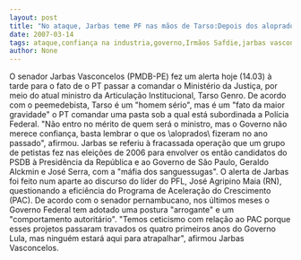 ```yaml
---
layout: post
title: "No ataque, Jarbas teme PF nas mãos de Tarso:Depois dos aloprados, o governo não merece confiança"
date: 2007-03-14
tags: ataque,confiança na industria,governo,Irmãos Safdie,jarbas vasconcelos,Naomi Campbell
author: None
---
```

O senador Jarbas Vasconcelos (PMDB-PE) fez um alerta hoje (14.03) à tarde para o fato de o PT passar a comandar o Ministério da Justiça, por meio do atual ministro da Articulação Institucional, Tarso Genro. 
De acordo com o peemedebista, Tarso é um \"homem sério\", mas é um \"fato da maior gravidade\" o PT comandar uma pasta sob a qual está subordinada a Polícia Federal.
\"Não entro no mérito de quem será o ministro, mas o Governo não merece confiança, basta lembrar o que os \aloprados\ fizeram no ano passado\", afirmou. 
Jarbas se referiu à fracassada operação que um grupo de petistas fez nas eleições de 2006 para envolver os então candidatos do PSDB à Presidência da República e ao Governo de São Paulo, Geraldo Alckmin e José Serra, com a \"máfia dos sanguessugas\".
O alerta de Jarbas foi feito num aparte ao discurso do líder do PFL, José Agripino Maia (RN), questionando a eficiência do Programa de Aceleração do Crescimento (PAC). 
De acordo com o senador pernambucano, nos últimos meses o Governo Federal tem adotado uma postura \"arrogante\" e um \"comportamento autoritário\".
\"Temos ceticismo com relação ao PAC porque esses projetos passaram travados os quatro primeiros anos do Governo Lula, mas ninguém estará aqui para atrapalhar\", afirmou Jarbas Vasconcelos. 